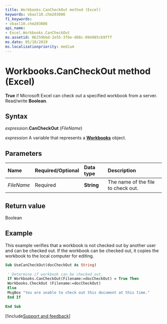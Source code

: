 ```yaml
---
title: Workbooks.CanCheckOut method (Excel)
keywords: vbaxl10.chm203086
f1_keywords:
- vbaxl10.chm203086
api_name:
- Excel.Workbooks.CanCheckOut
ms.assetid: 06259bbd-2e55-3fbe-d08c-094985cb9fff
ms.date: 05/18/2019
ms.localizationpriority: medium
---
```



# Workbooks.CanCheckOut method (Excel)

**True** if Microsoft Excel can check out a specified workbook from a server. Read/write **Boolean**.


## Syntax

_expression_.**CanCheckOut** (_FileName_)

_expression_ A variable that represents a **[Workbooks](Excel.Workbooks.md)** object.


## Parameters

|Name|Required/Optional|Data type|Description|
|:-----|:-----|:-----|:-----|
| _FileName_|Required| **String**|The name of the file to check out.|

## Return value

Boolean


## Example

This example verifies that a workbook is not checked out by another user and can be checked out. If the workbook can be checked out, it copies the workbook to the local computer for editing.

```vb
Sub UseCanCheckOut(docCheckOut As String) 
 
 ' Determine if workbook can be checked out. 
 If Workbooks.CanCheckOut(Filename:=docCheckOut) = True Then 
 Workbooks.CheckOut (Filename:=docCheckOut) 
 Else 
 MsgBox "You are unable to check out this document at this time." 
 End If 
 
End Sub
```



[!include[Support and feedback](~/includes/feedback-boilerplate.md)]